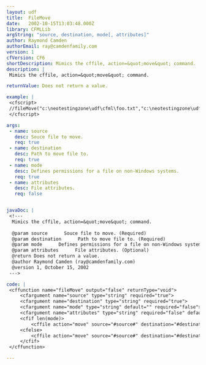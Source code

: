 ```yaml
---
layout: udf
title:  FileMove
date:   2002-10-15T13:03:48.000Z
library: CFMLLib
argString: "source, destination, mode[, attributes]"
author: Raymond Camden
authorEmail: ray@camdenfamily.com
version: 1
cfVersion: CF6
shortDescription: Mimics the cffile, action=&quot;move&quot; command.
description: |
 Mimics the cffile, action=&quot;move&quot; command.

returnValue: Does not return a value.

example: |
 <cfscript>
 //fileMove("c:\neotestingzone\udf\cfml\foo.txt","c:\neotestingzone\udf\cfml\foo2.txt");
 </cfscript>

args:
 - name: source
   desc: Souce file to move.
   req: true
 - name: destination
   desc: Path to move file to.
   req: true
 - name: mode
   desc: Defines permissions for a file on non-Windows systems.
   req: true
 - name: attributes
   desc: File attributes.
   req: false


javaDoc: |
 <!---
  Mimics the cffile, action=&quot;move&quot; command.
  
  @param source      Souce file to move. (Required)
  @param destination      Path to move file to. (Required)
  @param mode      Defines permissions for a file on non-Windows systems. (Required)
  @param attributes      File attributes. (Optional)
  @return Does not return a value. 
  @author Raymond Camden (ray@camdenfamily.com) 
  @version 1, October 15, 2002 
 --->

code: |
 <cffunction name="fileMove" output="false" returnType="void">
     <cfargument name="source" type="string" required="true">
     <cfargument name="destination" type="string" required="true">
     <cfargument name="mode" type="string" default="" required="false">
     <cfargument name="attributes" type="string" required="false" default="">
     <cfif len(mode)>
         <cffile action="move" source="#source#" destination="#destination#" mode="#mode#">
     <cfelse>
         <cffile action="move" source="#source#" destination="#destination#" attributes="#attributes#">
     </cfif>    
 </cffunction>

---
```



